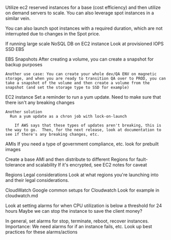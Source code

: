 Utilize ec2 reserved instances for a base (cost efficiency) and then utilize on demand servers to scale.
  You can also leverage spot instances in a similar vein.

  You can also launch spot instances with a required duration, which are not interrupted due to changes in the Spot price.

If running large scale NoSQL DB on EC2 instance
  Look at provisioned IOPS SSD EBS

EBS
  Snapshots
    After creating a volume, you can create a snapshot for backup purposes
    
    Another use case: You can create your whole dev/QA ENV on magnetic storage, and when you are ready to transition QA over to PROD, you can take a snapshot of the volume and then create a volume from the snapshot (and set the storage type to SSD for example)
 
EC2 instance
  Set a reminder to run a yum update.
    Need to make sure that there isn't any breaking changes

    Another solution
      Run a yum update as a chron job with lock-on-launch

        If AWS says that these types of updates aren't breaking, this is the way to go.  Then, for the next release, look at documentation to see if there's any breaking changes, etc.


AMIs
  If you need a type of government compliance, etc. look for prebuilt images

  Create a base AMI and then distribute to different Regions for fault-tolerance and scalability
    If it's encrypted, see EC2 notes for caveat



Regions
  Legal considerations
    Look at what regions you're launching into and their legal considerations.
        

CloudWatch
  Google common setups for Cloudwatch
    Look for example in cloudwatch.md

  Look at setting alarms for when CPU utilization is below a threshold for 24 hours
    Maybe we can stop the instance to save the client money?

  In general, set alarms for
    stop, terminate, reboot, recover instances.
      Importance: We need alarms for if an instance fails, etc.
      Look up best practices for these alarms/actions